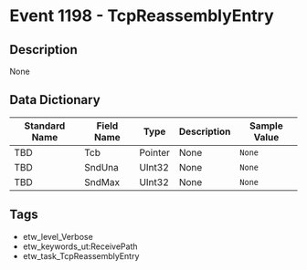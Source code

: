 # Event 1198 - TcpReassemblyEntry

## Description
None

## Data Dictionary
|Standard Name|Field Name|Type|Description|Sample Value|
|---|---|---|---|---|
|TBD|Tcb|Pointer|None|`None`|
|TBD|SndUna|UInt32|None|`None`|
|TBD|SndMax|UInt32|None|`None`|

## Tags
* etw_level_Verbose
* etw_keywords_ut:ReceivePath
* etw_task_TcpReassemblyEntry